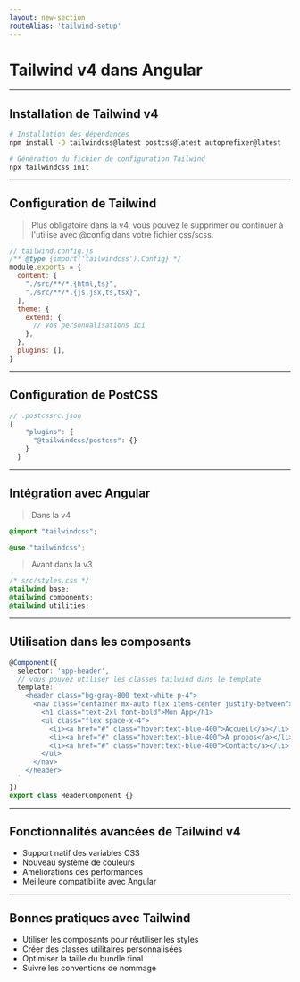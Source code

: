 ```yaml
---
layout: new-section
routeAlias: 'tailwind-setup'
---
```


# Tailwind v4 dans Angular

---

## Installation de Tailwind v4

```bash
# Installation des dépendances
npm install -D tailwindcss@latest postcss@latest autoprefixer@latest

# Génération du fichier de configuration Tailwind
npx tailwindcss init
```

---

## Configuration de Tailwind

> Plus obligatoire dans la v4, vous pouvez le supprimer ou continuer à l'utilise avec @config dans votre fichier css/scss.

```javascript
// tailwind.config.js
/** @type {import('tailwindcss').Config} */
module.exports = {
  content: [
    "./src/**/*.{html,ts}",
    "./src/**/*.{js,jsx,ts,tsx}",
  ],
  theme: {
    extend: {
      // Vos personnalisations ici
    },
  },
  plugins: [],
}
```

---

## Configuration de PostCSS

```javascript
// .postcssrc.json
{
    "plugins": {
      "@tailwindcss/postcss": {}
    }
  }
```

---

## Intégration avec Angular

> Dans la v4

```css
@import "tailwindcss";
```

```scss
@use "tailwindcss";
```

> Avant dans la v3

```css
/* src/styles.css */
@tailwind base;
@tailwind components;
@tailwind utilities;
```

---

## Utilisation dans les composants

```typescript
@Component({
  selector: 'app-header',
  // vous pouvez utiliser les classes tailwind dans le template
  template: `
    <header class="bg-gray-800 text-white p-4">
      <nav class="container mx-auto flex items-center justify-between">
        <h1 class="text-2xl font-bold">Mon App</h1>
        <ul class="flex space-x-4">
          <li><a href="#" class="hover:text-blue-400">Accueil</a></li>
          <li><a href="#" class="hover:text-blue-400">À propos</a></li>
          <li><a href="#" class="hover:text-blue-400">Contact</a></li>
        </ul>
      </nav>
    </header>
  `
})
export class HeaderComponent {}
```

---

## Fonctionnalités avancées de Tailwind v4

- Support natif des variables CSS
- Nouveau système de couleurs
- Améliorations des performances
- Meilleure compatibilité avec Angular

---

## Bonnes pratiques avec Tailwind

- Utiliser les composants pour réutiliser les styles
- Créer des classes utilitaires personnalisées
- Optimiser la taille du bundle final
- Suivre les conventions de nommage